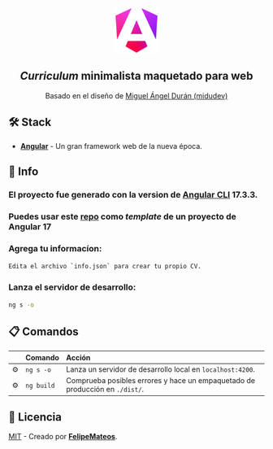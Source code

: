 <div align="center">
<img src="logo.png" height="90px" width="auto" /> 
<h2>
    <em>Curriculum</em> minimalista maquetado para web
</h2>

<p>
Basado en el diseño de <a href="https://github.com/midudev/minimalist-portfolio-json">Miguel Ángel Durán (midudev)</a>
</p>
</div>


## 🛠️ Stack

- [**Angular**](https://angular.dev/) - Un gran framework web de la nueva época.

## 🔧 Info
### El proyecto fue generado con la version de [Angular CLI](https://github.com/angular/angular-cli)  17.3.3.

### Puedes usar este [repo](https://github.com/felipemateos31/resume) como _template_ de un proyecto de Angular 17

### Agrega tu informacíon:
```bash
Edita el archivo `info.json` para crear tu propio CV.
```

### Lanza el servidor de desarrollo:

```bash
ng s -o
```

## 📋 Comandos

|     | Comando          | Acción                                        |
| :-- | :--------------- | :-------------------------------------------- |
| ⚙️  | `ng s -o` | Lanza un servidor de desarrollo local en  `localhost:4200`.  |
| ⚙️  | `ng build`| Comprueba posibles errores y hace un empaquetado de producción en `./dist/`.      |


## 🔑 Licencia

[MIT](LICENSE.txt) - Creado por [**FelipeMateos**](https://github.com/felipemateos31).
